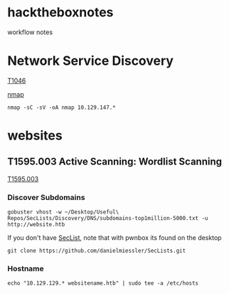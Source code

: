 # hacktheboxnotes
workflow notes

# Network Service Discovery 
[T1046](https://attack.mitre.org/techniques/T1046/)


[nmap](https://github.com/Johan-p/nmap-cheatsheet)

`nmap -sC -sV -oA nmap 10.129.147.*`



# websites

## T1595.003 Active Scanning: Wordlist Scanning 

[T1595.003](https://attack.mitre.org/techniques/T1595/003/) 

### Discover Subdomains

`gobuster vhost -w ~/Desktop/Useful\ Repos/SecLists/Discovery/DNS/subdomains-top1million-5000.txt -u http://website.htb`

If you don't have [SecList](https://www.kali.org/tools/seclists/), note that with pwnbox its found on the desktop

`git clone https://github.com/danielmiessler/SecLists.git`


### Hostname

`echo "10.129.129.* websitename.htb" | sudo tee -a /etc/hosts`



